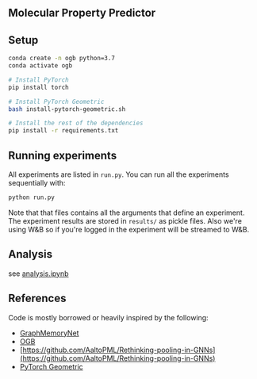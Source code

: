 ## Molecular Property Predictor

## Setup
```bash
conda create -n ogb python=3.7
conda activate ogb

# Install PyTorch
pip install torch

# Install PyTorch Geometric
bash install-pytorch-geometric.sh

# Install the rest of the dependencies
pip install -r requirements.txt
```

## Running experiments
All experiments are listed in `run.py`. You can run all the experiments sequentially with:
```bash
python run.py
``` 

Note that that files contains all the arguments that define an experiment. The experiment results are stored in `results/` as pickle files. Also we're using W&B so if you're logged in the experiment will be streamed to W&B.

## Analysis
see [analysis.ipynb](analysis.ipynb)

## References
Code is mostly borrowed or heavily inspired by the following:
- [GraphMemoryNet](https://github.com/amirkhas/GraphMemoryNet)
- [OGB](http://ogb.stanford.edu/)
- [https://github.com/AaltoPML/Rethinking-pooling-in-GNNs](https://github.com/AaltoPML/Rethinking-pooling-in-GNNs)
- [PyTorch Geometric](https://github.com/rusty1s/pytorch_geometric/)
